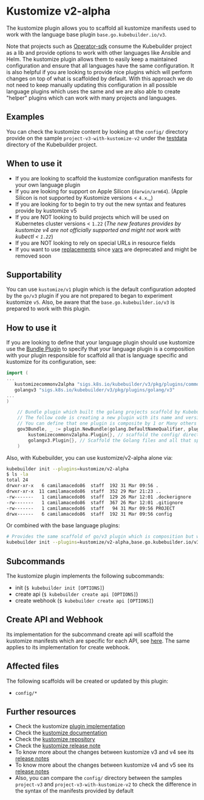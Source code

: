 
# Kustomize v2-alpha

The kustomize plugin allows you to scaffold all kustomize manifests used to work with the language base plugin `base.go.kubebuilder.io/v3`.

Note that projects such as [Operator-sdk][sdk] consume the Kubebuilder project as a lib and provide options to work with other languages
like Ansible and Helm. The kustomize plugin allows them to easily keep a maintained configuration and ensure that all languages have
the same configuration. It is also helpful if you are looking to provide nice plugins which will perform changes on top of
what is scaffolded by default. With this approach we do not need to keep manually updating this configuration in all possible language plugins
which uses the same and we are also
able to create "helper" plugins which can work with many projects and languages.

<aside class="note">
<h1>Examples</h1>

You can check the kustomize content by looking at the `config/` directory provide on the sample `project-v3-with-kustomize-v2` under the [testdata][testdata]
directory of the Kubebuilder project.

</aside>

## When to use it

- If you are looking to scaffold the kustomize configuration manifests for your own language plugin
- If you are looking for support on Apple Silicon (`darwin/arm64`). (Apple Silicon is not supported by Kustomize versions < `4.x`._)
- If you are looking for to begin to try out the new syntax and features provide by kustomize v5
- If you are NOT looking to build projects which will be used on Kubernetes cluster versions < `1.22` (_The new features provides by kustomize v4 are not officially supported and might not work with kubectl < `1.22`_)
- If you are NOT looking to rely on special URLs in resource fields
- If you want to use [replacements][kustomize-replacements] since [vars][kustomize-vars] are deprecated and might be removed soon

<aside class="note">
<h1>Supportability</h1>

You can use `kustomize/v1` plugin which is the default configuration adopted by the `go/v3` plugin if you are not prepared to began to experiment kustomize `v5`.
Also, be aware that the `base.go.kubebuilder.io/v3` is prepared to work with this plugin.

</aside>


## How to use it

If you are looking to define that your language plugin should use kustomize use the [Bundle Plugin][bundle]
to specify that your language plugin is a composition with your plugin responsible for scaffold
all that is language specific and kustomize for its configuration, see:

```go
import (
...
   kustomizecommonv2alpha "sigs.k8s.io/kubebuilder/v3/pkg/plugins/common/kustomize/v2-alpha"
   golangv3 "sigs.k8s.io/kubebuilder/v3/pkg/plugins/golang/v3"
...
)

	// Bundle plugin which built the golang projects scaffold by Kubebuilder go/v3
	// The follow code is creating a new plugin with its name and version via composition
	// You can define that one plugin is composite by 1 or Many others plugins
	gov3Bundle, _ := plugin.NewBundle(golang.DefaultNameQualifier, plugin.Version{Number: 3},
        kustomizecommonv2alpha.Plugin{}, // scaffold the config/ directory and all kustomize files
		golangv3.Plugin{}, // Scaffold the Golang files and all that specific for the language e.g. go.mod, apis, controllers
	)
```

Also, with Kubebuilder, you can use kustomize/v2-alpha alone via:

```sh
kubebuilder init --plugins=kustomize/v2-alpha
$ ls -la
total 24
drwxr-xr-x   6 camilamacedo86  staff  192 31 Mar 09:56 .
drwxr-xr-x  11 camilamacedo86  staff  352 29 Mar 21:23 ..
-rw-------   1 camilamacedo86  staff  129 26 Mar 12:01 .dockerignore
-rw-------   1 camilamacedo86  staff  367 26 Mar 12:01 .gitignore
-rw-------   1 camilamacedo86  staff   94 31 Mar 09:56 PROJECT
drwx------   6 camilamacedo86  staff  192 31 Mar 09:56 config
```

Or combined with the base language plugins:

```sh
# Provides the same scaffold of go/v3 plugin which is composition but with kustomize/v2-alpha
kubebuilder init --plugins=kustomize/v2-alpha,base.go.kubebuilder.io/v3 --domain example.org --repo example.org/guestbook-operator
```

## Subcommands

The kustomize plugin implements the following subcommands:

* init (`$ kubebuilder init [OPTIONS]`)
* create api (`$ kubebuilder create api [OPTIONS]`)
* create webhook (`$ kubebuilder create api [OPTIONS]`)

<aside class="note">
<h1>Create API and Webhook</h1>

Its implementation for the subcommand create api will scaffold the kustomize manifests
which are specific for each API, see [here][kustomize-create-api]. The same applies
to its implementation for create webhook.

</aside>

## Affected files

The following scaffolds will be created or updated by this plugin:

* `config/*`

## Further resources

* Check the kustomize [plugin implementation](https://github.com/kubernetes-sigs/kubebuilder/tree/master/pkg/plugins/common/kustomize)
* Check the [kustomize documentation][kustomize-docs]
* Check the [kustomize repository][kustomize-github]
* Check the [kustomize release note](https://github.com/kubernetes-sigs/kustomize/releases)
* To know more about the changes between kustomize v3 and v4 see its [release notes][release-notes]
* To know more about the changes between kustomize v4 and v5 see its [release notes][release-notes]
* Also, you can compare the `config/` directory between the samples `project-v3` and `project-v3-with-kustomize-v2` to check the difference in the syntax of the manifests provided by default

[sdk]:https://github.com/operator-framework/operator-sdk
[testdata]: https://github.com/kubernetes-sigs/kubebuilder/tree/master/testdata/
[bundle]: https://github.com/kubernetes-sigs/kubebuilder/blob/master/pkg/plugin/bundle.go
[kustomize-create-api]: https://github.com/kubernetes-sigs/kubebuilder/blob/master/pkg/plugins/common/kustomize/v2-alpha/scaffolds/api.go#L72-L84
[kustomize-docs]: https://kustomize.io/
[kustomize-github]: https://github.com/kubernetes-sigs/kustomize
[kustomize-replacements]: https://kubectl.docs.kubernetes.io/references/kustomize/kustomization/replacements/
[kustomize-vars]: https://kubectl.docs.kubernetes.io/references/kustomize/kustomization/vars/
[release-notes]: https://github.com/kubernetes-sigs/kustomize/releases/tag/kustomize%2Fv5.0.0
